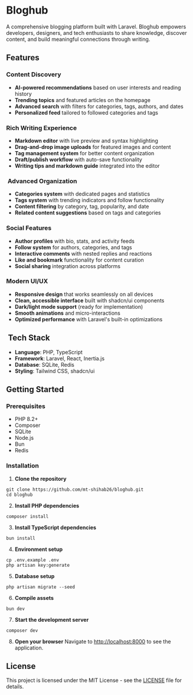 # Bloghub

A comprehensive blogging platform built with Laravel. Bloghub empowers developers, designers, and tech enthusiasts to share knowledge, discover content, and build meaningful connections through writing.

## Features

### **Content Discovery**

- **AI-powered recommendations** based on user interests and reading history
- **Trending topics** and featured articles on the homepage
- **Advanced search** with filters for categories, tags, authors, and dates
- **Personalized feed** tailored to followed categories and tags


### **Rich Writing Experience**

- **Markdown editor** with live preview and syntax highlighting
- **Drag-and-drop image uploads** for featured images and content
- **Tag management system** for better content organization
- **Draft/publish workflow** with auto-save functionality
- **Writing tips and markdown guide** integrated into the editor


### ️ **Advanced Organization**

- **Categories system** with dedicated pages and statistics
- **Tags system** with trending indicators and follow functionality
- **Content filtering** by category, tag, popularity, and date
- **Related content suggestions** based on tags and categories


### **Social Features**

- **Author profiles** with bio, stats, and activity feeds
- **Follow system** for authors, categories, and tags
- **Interactive comments** with nested replies and reactions
- **Like and bookmark** functionality for content curation
- **Social sharing** integration across platforms


### **Modern UI/UX**

- **Responsive design** that works seamlessly on all devices
- **Clean, accessible interface** built with shadcn/ui components
- **Dark/light mode support** (ready for implementation)
- **Smooth animations** and micro-interactions
- **Optimized performance** with Laravel's built-in optimizations


## ️ Tech Stack

- **Language**: PHP, TypeScript
- **Framework**: Laravel, React, Inertia.js
- **Database**: SQLite, Redis
- **Styling**: Tailwind CSS, shadcn/ui

## Getting Started

### Prerequisites

- PHP 8.2+
- Composer
- SQLite 
- Node.js
- Bun
- Redis


### Installation

1. **Clone the repository**

```shellscript
git clone https://github.com/mt-shihab26/bloghub.git
cd bloghub
```


2. **Install PHP dependencies**

```shellscript
composer install
```


3. **Install TypeScript dependencies**

```shellscript
bun install
```


4. **Environment setup**

```shellscript
cp .env.example .env
php artisan key:generate
```


5. **Database setup**

```shellscript
php artisan migrate --seed
```


6. **Compile assets**

```shellscript
bun dev
```


7. **Start the development server**

```shellscript
composer dev
```


8. **Open your browser**
Navigate to [http://localhost:8000](http://localhost:8000) to see the application.

## License

This project is licensed under the MIT License - see the [LICENSE](LICENSE) file for details.

